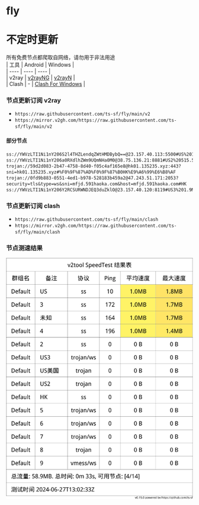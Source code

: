 # fly
# 不定时更新
所有免费节点都爬取自网络，请勿用于非法用途  
|  工具  | Android  | Windows  |  
|  ----  | ----   | ----  |  
| v2ray  | [v2rayNG](https://github.com/2dust/v2rayNG/releases) | [v2rayN](https://github.com/2dust/v2rayN/releases) |  
| Clash  | - | [Clash For Windows](https://github.com/2dust/clashN/releases) | 
  
### 节点更新订阅  v2ray
- `https://raw.githubusercontent.com/ts-sf/fly/main/v2`  
- `https://mirror.v2gh.com/https://raw.githubusercontent.com/ts-sf/fly/main/v2`  

#### 部分节点  
``` 
ss://YWVzLTI1Ni1nY206S2l4THZLendqZWtHMDBybQ==@23.157.40.113:5500#US%201.8MB%2Fs
ss://YWVzLTI1Ni1nY206a0RXdlhZWm9UQmNHa0M0@38.75.136.21:8881#US2%20515.5KB%2Fs
trojan://59d2d083-2b47-4758-8d40-f05c4af165e8@hk01.135235.xyz:443?sni=hk01.135235.xyz#%F0%9F%87%AD%F0%9F%87%B0HK%E9%A6%99%E6%B8%AF
trojan://0fd9b883-0551-4ed1-b978-528183b459a2@47.243.51.171:2053?security=tls&type=ws&sni=mfjd.591haoka.com&host=mfjd.591haoka.com#HK
ss://YWVzLTI1Ni1nY206Y2RCSURWNDJEQ3duZklO@23.157.40.120:8119#US3%201.9MB%2Fs
```
### 节点更新订阅  clash
- `https://raw.githubusercontent.com/ts-sf/fly/main/clash`  
- `https://mirror.v2gh.com/https://raw.githubusercontent.com/ts-sf/fly/main/clash`  

### 节点测速结果
![image](traffic.png)
